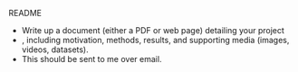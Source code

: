 README

- Write up a document (either a PDF or web page) detailing your project
- , including motivation, methods, results, and supporting media (images, videos, datasets).
- This should be sent to me over email.